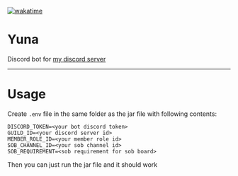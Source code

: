 [![wakatime](https://wakatime.com/badge/github/LukynkaCZE/Yuna.svg)](https://wakatime.com/badge/github/LukynkaCZE/Yuna)

# Yuna

Discord bot for [my discord server](https://discord.gg/PDRBBd7zp9)

---

# Usage

Create `.env` file in the same folder as the jar file with following contents:

```env
DISCORD_TOKEN=<your bot discord token>
GUILD_ID=<your discord server id>
MEMBER_ROLE_ID=<your member role id>
SOB_CHANNEL_ID=<your sob channel id>
SOB_REQUIREMENT=<sob requirement for sob board>
```

Then you can just run the jar file and it should work
